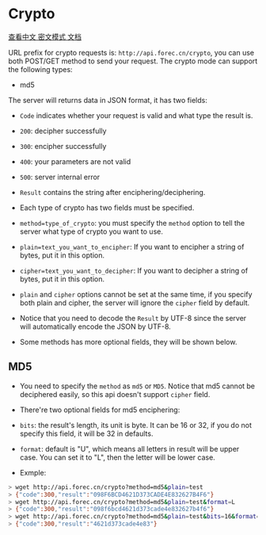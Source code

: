 # Crypto

[查看中文 密文模式 文档](http://blog.forec.cn/apis/crypto.html)

URL prefix for crypto requests is: `http://api.forec.cn/crypto`, you can use both POST/GET method to send your request.
The crypto mode can support the following types:
 * md5

The server will returns data in JSON format, it has two fields:
* `Code` indicates whether your request is valid and what type the result is.  
 * `200`: decipher successfully  
 * `300`: encipher successfully  
 * `400`: your parameters are not valid  
 * `500`: server internal error  

* `Result` contains the string after enciphering/deciphering.  
* Each type of crypto has two fields must be specified.  
 * `method=type_of_crypto`: you must specify the `method` option to tell the server what type of crypto you want to use.
 * `plain=text_you_want_to_encipher`: If you want to encipher a string of bytes, put it in this option.
 * `cipher=text_you_want_to_decipher`: If you want to decipher a string of bytes, put it in this option.
 * `plain` and `cipher` options cannot be set at the same time, if you specify both plain and cipher, the server will ignore the `cipher` field by default.

* Notice that you need to decode the `Result` by UTF-8 since the server will automatically encode the JSON by UTF-8.
* Some methods has more optional fields, they will be shown below.

## MD5
* You need to specify the `method` as `md5` or `MD5`. Notice that md5 cannot be deciphered easily, so this api doesn't support `cipher` field.   
* There're two optional fields for md5 enciphering:
 * `bits`: the result's length, its unit is byte. It can be 16 or 32, if you do not specify this field, it will be 32 in defaults.
 * `format`: default is "U", which means all letters in result will be upper case. You can set it to "L", then the letter will be lower case.

* Exmple:
```bash
> wget http://api.forec.cn/crypto?method=md5&plain=test
> {"code":300,"result":"098F6BCD4621D373CADE4E832627B4F6"}
> wget http://api.forec.cn/crypto?method=md5&plain=test&format=L
> {"code":300,"result":"098f6bcd4621d373cade4e832627b4f6"}
> wget http://api.forec.cn/crypto?method=md5&plain=test&bits=16&format=L
> {"code":300,"result":"4621d373cade4e83"}
```